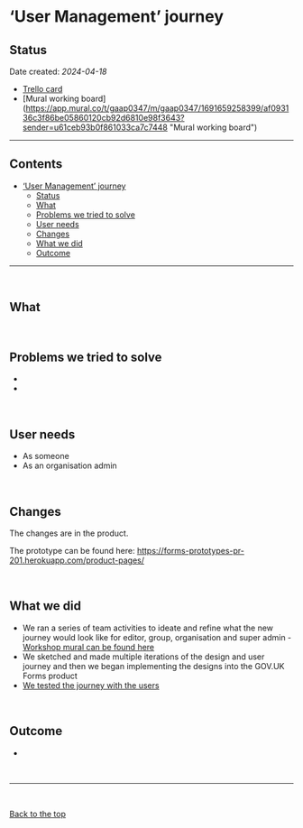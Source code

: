 # ‘User Management’ journey

## Status

Date created: *2024-04-18*  

- [Trello card](https://trello.com/c/m4pPEZmT/1280-epic-user-management-allow-accounts-to-be-upgraded-and-mous-to-be-signed?filter=member:hazalarpalikli2 "Trello card")
- [Mural working board] (https://app.mural.co/t/gaap0347/m/gaap0347/1691659258399/af093136c3f86be05860120cb92d6810e98f3643?sender=u61ceb93b0f861033ca7c7448 "Mural working board")

___

## Contents

- [‘User Management’ journey](#user-management-journey)
  - [Status](#status)
  - [What](#what)
  - [Problems we tried to solve](#problems-we-tried-to-solve)
  - [User needs](#user-needs)
  - [Changes](#changes)
  - [What we did](#what-we-did)
  - [Outcome](#outcome)

___
<br>

## What


<br>

## Problems we tried to solve
* 
* 

<br>

## User needs 
 * As someone
 * As an organisation admin

<br>


## Changes
 

The changes are in the product. 

The prototype can be found here: [https://forms-prototypes-pr-201.herokuapp.com/product-pages/ ](https://forms-prototypes.herokuapp.com/product-pages/)

<br>

## What we did 
* We ran a series of team activities to ideate and refine what the new journey would look like for editor, group, organisation and super admin - [Workshop mural can be found here]([https://app.mural.co/t/gaap0347/m/gaap0347/1691659258399/af093136c3f86be05860120cb92d6810e98f3643?sender=u61ceb93b0f861033ca7c7448](https://app.mural.co/t/gaap0347/m/gaap0347/1691659258399/af093136c3f86be05860120cb92d6810e98f3643) "Mural working board")
* We sketched and made multiple iterations of the design and user journey and then we began implementing the designs into the GOV.UK Forms product
* [We tested the journey with the users]([https://docs.google.com/presentation/d/1Sd4y8xXPDyxw_yThsA5qNmatAqjb-rpYvctYMflgCJQ/edit)

<br>

## Outcome 
* 

<br>

___

<br>

[Back to the top](#user-managemnt-journey)
